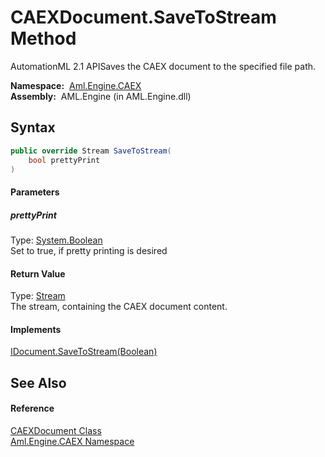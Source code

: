 CAEXDocument.SaveToStream Method
================================
AutomationML 2.1 APISaves the CAEX document to the specified file path.

  **Namespace:**  [Aml.Engine.CAEX][1]  
  **Assembly:**  AML.Engine (in AML.Engine.dll)

Syntax
------

```csharp
public override Stream SaveToStream(
	bool prettyPrint
)
```

#### Parameters

##### *prettyPrint*
Type: [System.Boolean][2]  
Set to true, if pretty printing is desired

#### Return Value
Type: [Stream][3]  
The stream, containing the CAEX document content.
#### Implements
[IDocument.SaveToStream(Boolean)][4]  


See Also
--------

#### Reference
[CAEXDocument Class][5]  
[Aml.Engine.CAEX Namespace][1]  

[1]: ../README.md
[2]: https://docs.microsoft.com/dotnet/api/system.boolean
[3]: https://docs.microsoft.com/dotnet/api/system.io.stream
[4]: ../../Aml.Engine.XML/IDocument/SaveToStream.md
[5]: README.md
[6]: https://www.automationml.org
[7]: ../../icons/logoShade.png
